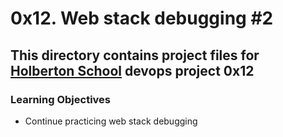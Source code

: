 # 0x12. Web stack debugging #2
## This directory contains project files for [Holberton School](https://www.holbertonschool.com/) devops project 0x12

### Learning Objectives
* Continue practicing web stack debugging
